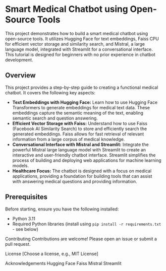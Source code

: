 # Smart Medical Chatbot using Open-Source Tools

This project demonstrates how to build a smart medical chatbot using open-source tools. It utilizes Hugging Face for text embeddings, Faiss CPU for efficient vector storage and similarity search, and Mistral, a large language model, integrated with Streamlit for a conversational interface.  This tutorial is designed for beginners with no prior experience in chatbot development.

## Overview

This project provides a step-by-step guide to creating a functional medical chatbot.  It covers the following key aspects:

* **Text Embeddings with Hugging Face:**  Learn how to use Hugging Face Transformers to generate embeddings for medical text data.  These embeddings capture the semantic meaning of the text, enabling semantic search and question answering.
* **Efficient Vector Storage with Faiss:**  Understand how to use Faiss (Facebook AI Similarity Search) to store and efficiently search the generated embeddings. Faiss allows for fast retrieval of relevant information from a large corpus of medical knowledge.
* **Conversational Interface with Mistral and Streamlit:**  Integrate the powerful Mistral large language model with Streamlit to create an interactive and user-friendly chatbot interface.  Streamlit simplifies the process of building and deploying web applications for machine learning models.
* **Healthcare Focus:**  The chatbot is designed with a focus on medical applications, providing a foundation for building tools that can assist with answering medical questions and providing information.

## Prerequisites

Before starting, ensure you have the following installed:

* Python 3.11
* Required Python libraries (install using `pip install -r requirements.txt` - see below)

Contributing
Contributions are welcome! Please open an issue or submit a pull request.

License
[Choose a license, e.g., MIT License]

Acknowledgements
Hugging Face
Faiss
Mistral
Streamlit
